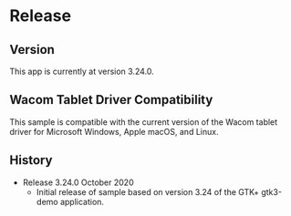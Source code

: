 # Release
 
## Version
This app is currently at version 3.24.0.

## Wacom Tablet Driver Compatibility
This sample is compatible with the current version of the Wacom tablet driver for Microsoft Windows, Apple macOS, and Linux.

## History
* Release 3.24.0 October 2020
	* Initial release of sample based on version 3.24 of the GTK+ gtk3-demo application.